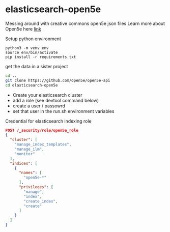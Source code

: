 # elasticsearch-open5e
Messing around with creative commons open5e json files
Learn more about Open5e here [link](https://open5e.com/)

Setup python environment
```
python3 -m venv env
source env/bin/activate
pip install -r requirements.txt
```

get the data in a sister project
``` sh
cd ..
git clone https://github.com/open5e/open5e-api
cd elasticsearch-open5e
```

* Create your elasticsearch cluster
* add a role (see devtool command below)
* create a user / passowrd 
* set that user in the run.sh environment variables



Credential for elasticsearch indexing role

```json
POST /_security/role/open5e_role
{
  "cluster": [
    "manage_index_templates",
    "manage_ilm",
    "monitor"
  ],
  "indices": [
    {
      "names": [
        "open5e-*"
      ],
      "privileges": [
        "manage",
        "index",
        "create_index",
        "create"
      ]
    }
  ]
}
```